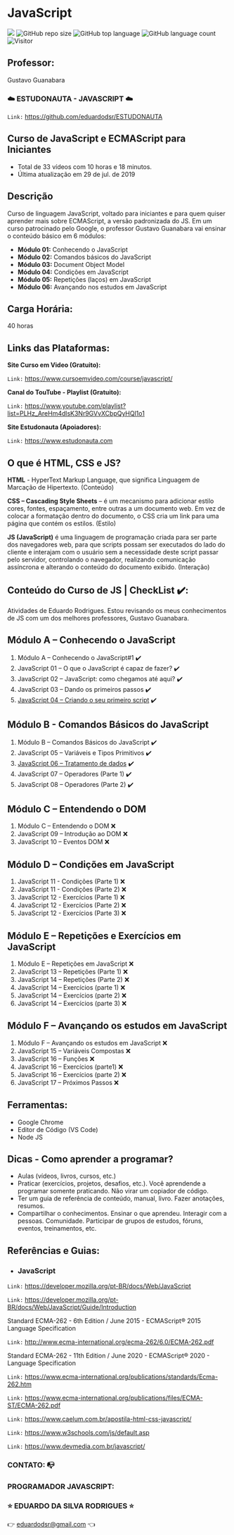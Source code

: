 # JavaScript

[![](https://img.shields.io/badge/made_by-eduardodsr-green)](https://github.com/eduardodsr/)
![GitHub repo size](https://img.shields.io/github/repo-size/eduardodsr/ESTUDONAUTA/edit/master/JavaScript)
![GitHub top language](https://img.shields.io/github/languages/top/eduardodsr/ESTUDONAUTA/edit/master/JavaScript)
![GitHub language count](https://img.shields.io/github/languages/count/eduardodsr/ESTUDONAUTA/edit/master/JavaScript)
![Visitor](https://visitor-badge.glitch.me/badge?page_id=eduardodsr.ESTUDONAUTA/edit/master/JavaScript)

## Professor:

Gustavo Guanabara

### :cloud: ESTUDONAUTA - JAVASCRIPT :cloud:

``` Link: ```
<https://github.com/eduardodsr/ESTUDONAUTA>

## Curso de JavaScript e ECMAScript para Iniciantes

- Total de 33 vídeos com 10 horas e 18 minutos.
- Última atualização em 29 de jul. de 2019

## Descrição

Curso de linguagem JavaScript, voltado para iniciantes e para quem quiser aprender mais sobre ECMAScript, a versão padronizada do JS. 
Em um curso patrocinado pelo Google, o professor Gustavo Guanabara vai ensinar o conteúdo básico em 6 módulos:

- **Módulo 01:** Conhecendo o JavaScript
- **Módulo 02:** Comandos básicos do JavaScript
- **Módulo 03:** Document Object Model
- **Módulo 04:** Condições em JavaScript
- **Módulo 05:** Repetições (laços) em JavaScript
- **Módulo 06:** Avançando nos estudos em JavaScript


## Carga Horária:
40 horas

## Links das Plataformas:

**Site Curso em Video (Gratuito):** 

``` Link: ``` <https://www.cursoemvideo.com/course/javascript/>

**Canal do TouTube - Playlist (Gratuito):** 

``` Link: ``` <https://www.youtube.com/playlist?list=PLHz_AreHm4dlsK3Nr9GVvXCbpQyHQl1o1>

**Site Estudonauta (Apoiadores):** 

``` Link: ``` <https://www.estudonauta.com>

## O que é HTML, CSS e JS?

**HTML** - HyperText Markup Language, que significa Linguagem de Marcação de Hipertexto. (Conteúdo)

**CSS – Cascading Style Sheets** – é um mecanismo para adicionar estilo cores, fontes, espaçamento, entre outras a um documento web. Em vez de colocar a formatação dentro do documento, o CSS cria um link para uma página que contém os estilos. (Estilo)

**JS (JavaScript)** é uma linguagem de programação criada para ser parte dos navegadores web, para que scripts possam ser executados do lado do cliente e interajam com o usuário sem a necessidade deste script passar pelo servidor, controlando o navegador, realizando comunicação assíncrona e alterando o conteúdo do documento exibido. (Interação)


## Conteúdo do Curso de JS | CheckList ✔️:
Atividades de Eduardo Rodrigues. Estou revisando os meus conhecimentos de JS com um dos melhores professores, Gustavo Guanabara.

## Módulo A – Conhecendo o JavaScript
01. Módulo A – Conhecendo o JavaScript#1 ✔️
01. JavaScript 01 – O que o JavaScript é capaz de fazer? ✔️
01. JavaScript 02 – JavaScript: como chegamos até aqui?  ✔️
01. JavaScript 03 – Dando os primeiros passos ✔️
01. [JavaScript 04 – Criando o seu primeiro script](https://github.com/eduardodsr/ESTUDONAUTA/tree/master/JavaScript/aula04) ✔️



## Módulo B - Comandos Básicos do JavaScript
01. Módulo B – Comandos Básicos do JavaScript  ✔️
01. JavaScript 05 – Variáveis e Tipos Primitivos  ✔️
01. [JavaScript 06 – Tratamento de dados](https://github.com/eduardodsr/ESTUDONAUTA/tree/master/JavaScript/aula06) ✔️
01. JavaScript 07 – Operadores (Parte 1) ✔️
01. JavaScript 08 – Operadores (Parte 2) ✔️

## Módulo C – Entendendo o DOM
01. Módulo C – Entendendo o DOM :x:
01. JavaScript 09 – Introdução ao DOM	 :x:
01. JavaScript 10 – Eventos DOM :x:


## Módulo D – Condições em JavaScript
01. JavaScript 11 - Condições (Parte 1) :x:
01. JavaScript 11 - Condições (Parte 2) :x:
01. JavaScript 12 - Exercícios (Parte 1) :x:
01. JavaScript 12 - Exercícios (Parte 2) :x:
01. JavaScript 12 - Exercícios (Parte 3) :x:


## Módulo E – Repetições e Exercícios em JavaScript
01. Módulo E – Repetições em JavaScript :x:
01. JavaScript 13 – Repetições (Parte 1) :x:
01. JavaScript 14 – Repetições (Parte 2) :x:
01. JavaScript 14 – Exercícios (parte 1) :x:
01. JavaScript 14 – Exercícios (parte 2) :x:
01. JavaScript 14 – Exercícios (parte 3) :x:


## Módulo F – Avançando os estudos em JavaScript
01. Módulo F – Avançando os estudos em JavaScript 	:x:
01. JavaScript 15 – Variáveis Compostas	:x:
01. JavaScript 16 – Funções :x:
01. JavaScript 16 – Exercícios (parte1)	:x:
01. JavaScript 16 – Exercícios (parte 2) :x:
01. JavaScript 17 – Próximos Passos	:x:

## Ferramentas:
- Google Chrome
- Editor de Código (VS Code)
- Node JS

## Dicas - Como aprender a programar?
- Aulas (vídeos, livros, cursos, etc.)
- Praticar (exercícios, projetos, desafios, etc.). Você aprendende a programar somente praticando. Não virar um copiador de código.  
- Ter um guia de referência de conteúdo, manual, livro. Fazer anotações, resumos.
- Compartilhar o conhecimentos. Ensinar o que aprendeu. Interagir com a pessoas. Comunidade. Participar de grupos de estudos, fóruns, eventos, treinamentos, etc.

## Referências e Guias:

- ### JavaScript

``` Link: ``` https://developer.mozilla.org/pt-BR/docs/Web/JavaScript

``` Link: ``` https://developer.mozilla.org/pt-BR/docs/Web/JavaScript/Guide/Introduction

Standard ECMA-262 - 6th Edition / June 2015 - ECMAScript® 2015 Language Specification

``` Link: ``` http://www.ecma-international.org/ecma-262/6.0/ECMA-262.pdf

Standard ECMA-262 - 11th Edition / June 2020 - ECMAScript® 2020 - Language Specification

``` Link: ``` https://www.ecma-international.org/publications/standards/Ecma-262.htm

``` Link: ``` https://www.ecma-international.org/publications/files/ECMA-ST/ECMA-262.pdf

``` Link: ``` https://www.caelum.com.br/apostila-html-css-javascript/

``` Link: ``` https://www.w3schools.com/js/default.asp

``` Link: ``` https://www.devmedia.com.br/javascript/


### CONTATO: :mailbox_with_no_mail:

###  PROGRAMADOR JAVASCRIPT: 

### :star: EDUARDO DA SILVA RODRIGUES :star:

:point_right: eduardodsr@gmail.com :point_left: 
